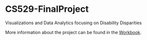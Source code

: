 # CS529-FinalProject
Visualizations and Data Analytics focusing on Disability Disparities

More information about the project can be found in the [Workbook](https://docs.google.com/document/d/1dn3Y99__vViJFt9dUSzhqjWU6eEJSjOVSpXxuXT0Q4g/edit?usp=sharing).
